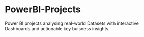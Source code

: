 # PowerBI-Projects
Power BI projects analysing real-world Datasets with interactive Dashboards and actionable key buisness insights.
